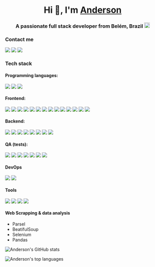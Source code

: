 <h1 align="center">Hi 👋, I'm <a href="https://100rabhcsmc.github.io/Me.io/" target="blank">
Anderson</a></h1>
<h3 align="center">A passionate full stack developer from Belém, Brazil <img src="https://flagpedia.net/data/flags/w580/br.webp" style="width:18px" /> </h3>

### Contact me
<a href="mailto:andersonfpcorrea@gmail.com"><img src="https://img.shields.io/badge/Gmail-D14836?style=for-the-badge&logo=gmail&logoColor=white"></a> <a href="https://www.linkedin.com/in/andersonfpcorrea/"><img src="https://img.shields.io/badge/LinkedIn-0077B5?style=for-the-badge&logo=linkedin&logoColor=white"></a> <a href="https://cv-andersonfpcorrea.pages.dev/"><img src="https://img.shields.io/badge/portfolio-0A0A0A?style=for-the-badge&logo=dev.to&logoColor=white"></a> 

### Tech stack

#### Programming languages:
<img src="https://img.shields.io/badge/JavaScript-F7DF1E?style=for-the-badge&logo=javascript&logoColor=black"> <img src="https://shields.io/badge/TypeScript-3178C6?logo=TypeScript&logoColor=FFF&style=for-the-badge"> <img src="https://img.shields.io/badge/Python-3776AB?style=for-the-badge&logo=python&logoColor=white">

#### Frontend: 
<img src="https://img.shields.io/badge/HTML5-E34F26?style=for-the-badge&logo=html5&logoColor=white"> <img src="https://img.shields.io/badge/CSS3-1572B6?style=for-the-badge&logo=css3&logoColor=white"> <img src="https://img.shields.io/badge/React-20232A?style=for-the-badge&logo=react&logoColor=61DAFB"> <img src="https://img.shields.io/badge/React_Router-CA4245?style=for-the-badge&logo=react-router&logoColor=white" /> <img src="https://img.shields.io/badge/Redux-764ABC.svg?style=for-the-badge&logo=Redux&logoColor=white"> <img src="https://img.shields.io/badge/Next.js-000000.svg?style=for-the-badge&logo=nextdotjs&logoColor=white"> <img src="https://img.shields.io/badge/Tailwind_CSS-38B2AC?style=for-the-badge&logo=tailwind-css&logoColor=white"> <img src="https://img.shields.io/badge/styledcomponents-DB7093.svg?style=for-the-badge&logo=styled-components&logoColor=white"> <img src="https://img.shields.io/badge/MUI-007FFF.svg?style=for-the-badge&logo=MUI&logoColor=white"> <img src="https://img.shields.io/badge/Chakra%20UI-319795.svg?style=for-the-badge&logo=Chakra-UI&logoColor=white"> <img src="https://img.shields.io/badge/Sass-CC6699?style=for-the-badge&logo=sass&logoColor=white"> <img src="https://img.shields.io/badge/Bootstrap-7952B3.svg?style=for-the-badge&logo=Bootstrap&logoColor=white"> <img src="https://img.shields.io/badge/i18next-26A69A.svg?style=for-the-badge&logo=i18next&logoColor=white"> <img src="https://img.shields.io/badge/Storybook-FF4785.svg?style=for-the-badge&logo=Storybook&logoColor=white" />

#### Backend:
<img src="https://img.shields.io/badge/Node.js-43853D?style=for-the-badge&logo=node.js&logoColor=white"> <img src="https://img.shields.io/badge/Express-000000.svg?style=for-the-badge&logo=Express&logoColor=white"> <img src="https://img.shields.io/badge/MySQL-005C84?style=for-the-badge&logo=mysql&logoColor=white"> <img src="https://img.shields.io/badge/PostgreSQL-4169E1.svg?style=for-the-badge&logo=PostgreSQL&logoColor=white"> <img src="https://img.shields.io/badge/MongoDB-47A248.svg?style=for-the-badge&logo=MongoDB&logoColor=white"> 
<img src="https://img.shields.io/badge/Sequelize-52B0E7?logo=sequelize&logoColor=fff&style=for-the-badge"> <img src="https://img.shields.io/badge/Prisma-2D3748.svg?style=for-the-badge&logo=Prisma&logoColor=white"> <img src="https://img.shields.io/badge/Mongoose-880000.svg?style=for-the-badge&logo=Mongoose&logoColor=white">

#### QA (tests):
<img src="https://img.shields.io/badge/Jest-C21325.svg?style=for-the-badge&logo=Jest&logoColor=white"> <img src="https://img.shields.io/badge/Testing%20Library-E33332.svg?style=for-the-badge&logo=Testing-Library&logoColor=white"> <img src="https://img.shields.io/badge/Vitest-6E9F18.svg?style=for-the-badge&logo=Vitest&logoColor=white"> <img src="https://img.shields.io/badge/Cypress-17202C.svg?style=for-the-badge&logo=Cypress&logoColor=white"> <img src="https://img.shields.io/badge/Mocha-8D6748.svg?style=for-the-badge&logo=Mocha&logoColor=white"> <img src="https://img.shields.io/badge/Chai-A30701.svg?style=for-the-badge&logo=Chai&logoColor=white"> <img src="https://img.shields.io/badge/Pytest-0A9EDC.svg?style=for-the-badge&logo=Pytest&logoColor=white"> 

#### DevOps
<img src="https://img.shields.io/badge/docker-%230db7ed.svg?style=for-the-badge&logo=docker&logoColor=white"> <img src="https://img.shields.io/badge/GitHub%20Actions-2088FF.svg?style=for-the-badge&logo=GitHub-Actions&logoColor=white" />

#### Tools
<img src="https://img.shields.io/badge/Visual%20Studio%20Code-007ACC.svg?style=for-the-badge&logo=Visual-Studio-Code&logoColor=white" /> <img src="https://img.shields.io/badge/Postman-FF6C37.svg?style=for-the-badge&logo=Postman&logoColor=white" /> <img src="https://img.shields.io/badge/Git-F05032.svg?style=for-the-badge&logo=Git&logoColor=white" /> <img src="https://img.shields.io/badge/Figma-F24E1E.svg?style=for-the-badge&logo=Figma&logoColor=white" />

#### Web Scrapping & data analysis
 - Parsel
 - BeatifulSoup
 - Selenium
 - Pandas

![Anderson's GitHub stats](https://github-readme-stats-sigma-five.vercel.app/api?username=andersonfpcorrea&count_private=true&include_all_commits=true)

![Anderson's top languages](https://github-readme-stats.vercel.app/api/top-langs/?username=andersonfpcorrea&layout=compact&show_icons=true&langs_count=10) 
